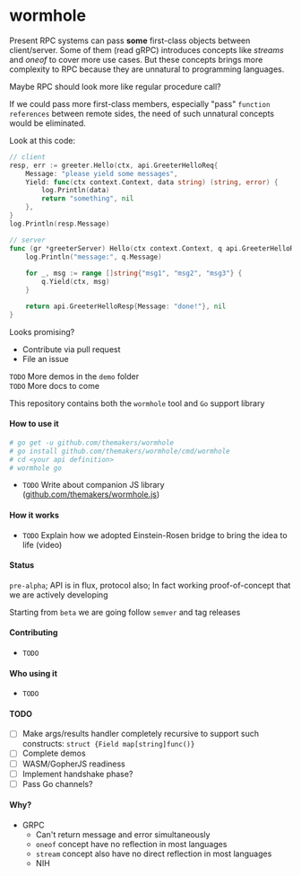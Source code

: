 # wormhole

Present RPC systems can pass **some** first-class objects between client/server.
Some of them (read gRPC) introduces concepts like _streams_ and _oneof_ to cover more use cases.
But these concepts brings more complexity to RPC because they are unnatural to programming languages.

Maybe RPC should look more like regular procedure call?

If we could pass more first-class members, especially "pass" `function references` between remote sides,
the need of such unnatural concepts would be eliminated.

Look at this code:
```go
// client
resp, err := greeter.Hello(ctx, api.GreeterHelloReq{
    Message: "please yield some messages",
    Yield: func(ctx context.Context, data string) (string, error) {
    	log.Println(data)
        return "something", nil
    },
}
log.Println(resp.Message)
```
```go
// server
func (gr *greeterServer) Hello(ctx context.Context, q api.GreeterHelloReq) (api.GreeterHelloResp, error) {
	log.Println("message:", q.Message)
	
	for _, msg := range []string{"msg1", "msg2", "msg3"} {
	    q.Yield(ctx, msg)
	}

	return api.GreeterHelloResp{Message: "done!"}, nil
}
```

Looks promising?
 * Contribute via pull request
 * File an issue

`TODO` More demos in the `demo` folder  
`TODO` More docs to come
 

This repository contains both the `wormhole` tool and `Go` support library

#### How to use it

```bash
# go get -u github.com/themakers/wormhole
# go install github.com/themakers/wormhole/cmd/wormhole
# cd <your api definition>
# wormhole go
```

 * `TODO` Write about companion JS library ([github.com/themakers/wormhole.js](https://github.com/themakers/wormhole.js))

#### How it works
 * `TODO` Explain how we adopted Einstein-Rosen bridge to bring the idea to life (video)

#### Status
`pre-alpha`; API is in flux, protocol also; In fact working proof-of-concept that we are actively developing 

Starting from `beta` we are going follow `semver` and tag releases 

#### Contributing
 * `TODO`
 
#### Who using it
 * `TODO`

#### TODO
 - [ ] Make args/results handler completely recursive to support such constructs: `struct {Field map[string]func()}`
 - [ ] Complete demos
 - [ ] WASM/GopherJS readiness
 - [ ] Implement handshake phase?
 - [ ] Pass Go channels?

#### Why?
 * GRPC
   * Can't return message and error simultaneously
   * `oneof` concept have no reflection in most languages
   * `stream` concept also have no direct reflection in most languages
   * NIH

 
